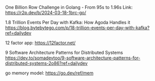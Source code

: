 
One Billion Row Challenge in Golang - From 95s to 1.96s 
Link: https://r2p.dev/b/2024-03-18-1brc-go/

1.8 Trillion Events Per Day with Kafka: How Agoda Handles it https://blog.bytebytego.com/p/18-trillion-events-per-day-with-kafka?ref=dailydev

12 factor app: https://12factor.net/

9 Software Architecture Patterns for Distributed Systems https://dev.to/somadevtoo/9-software-architecture-patterns-for-distributed-systems-2o86?ref=dailydev

go memory model: https://go.dev/ref/mem